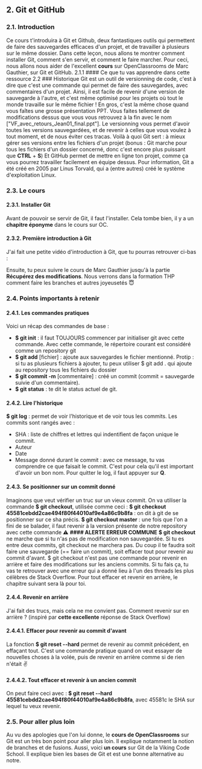 ## 2. **Git et GitHub** 
### 2.1. **Introduction**
Ce cours t'introduira à Git et Github, deux fantastiques outils qui permettent de faire des sauvegardes efficaces d'un projet, et de travailler à plusieurs sur le même dossier.
Dans cette leçon, nous allons te montrer comment installer Git, comment s'en servir, et comment le faire marcher. Pour ceci, nous allons nous aider de l'excellent **cours** sur OpenClassrooms de Marc Gauthier, sur Git et GitHub. 
2.1.1  #### Ce que tu vas apprendre dans cette ressource
2.2 ### Historique
Git est un outil de versionning de code, c'est à dire que c'est une commande qui permet de faire des sauvegardes, avec commentaires d'un projet. Ainsi, il est facile de revenir d'une version de sauvegarde à l'autre, et c'est même optimisé pour les projets où tout le monde travaille sur le même fichier !
En gros, c'est la même chose quand vous faîtes une grosse présentation PPT. Vous faites tellement de modifications dessus que vous vous retrouvez à la fin avec le nom ["VF_avec_retours_Jean01_final.ppt"]. Le versionning vous permet d'avoir toutes les versions sauvegardées, et de revenir à celles que vous voulez à tout moment, et de nous éviter ces tracas.
Voilà à quoi Git sert : à mieux gérer ses versions entre les fichiers d'un projet (bonus : Git marche pour tous les fichiers d'un dossier concerné, donc c'est encore plus puissant que **CTRL** + **S**)  Et GitHub permet de mettre en ligne ton projet, comme ça vous pourrez travailler facilement en équipe dessus.
Pour information, Git a été créé en 2005 par Linus Torvald, qui a (entre autres) créé le système d'exploitation Linux.
### 2.3. Le cours
#### 2.3.1. Installer Git 
Avant de pouvoir se servir de Git, il faut l'installer. Cela tombe bien, il y a un **chapitre éponyme** dans le cours sur OC.
#### 2.3.2. Première introduction à Git
J'ai fait une petite vidéo d'introduction à Git, que tu pourras retrouver ci-bas :

Ensuite, tu peux suivre le cours de Marc Gauthier jusqu'à la partie **Récupérez des modifications**. Nous verrons dans la formation THP comment faire les branches et autres joyeusetés 😇
### 2.4. Points importants à retenir
#### 2.4.1. Les commandes pratiques
Voici un récap des commandes de base :
* **$ git init** : il faut TOUJOURS commencer par initialiser git avec cette commande. Avec cette commande, le répertoire courant est considéré comme un repository git
* **$ git add** [fichier] : ajoute aux sauvegardes le fichier mentionné. Protip : si tu as plusieurs fichiers à ajouter, tu peux utiliser $ git add . qui ajoute au repository tous les fichiers du dossier
* **$ git commit -m** [commentaire] : créé un commit (commit = sauvegarde suivie d'un commentaire).
* **$ git status** : te dit le status actuel de git.
#### 2.4.2. Lire l'historique
**$ git log** : permet de voir l'historique et de voir tous les commits. Les commits sont rangés avec :
* SHA : liste de chiffres et lettres qui indentifient de façon unique le commit.
* Auteur
* Date
* Message donné durant le commit : avec ce message, tu vas comprendre ce que faisait le commit. C'est pour cela qu'il est important d'avoir un bon nom.
Pour quitter le log, il faut appuyer sur **Q**.
#### 2.4.3. Se positionner sur un commit donné
Imaginons que veut vérifier un truc sur un vieux commit. On va utiliser la commande **$ git checkout**, utilisée comme ceci : 
**$ git checkout 45581cebdd2cae494f80f44010af9e4a86c9b8fa** : on dit à git de se positionner sur ce sha précis.
**$ git checkout master** : une fois que l'on a fini de se balader, il faut revenir à la version présente de notre repository avec cette commande
⚠️ **#### ALERTE ERREUR COMMUNE**
**$ git checkout** ne marche que si tu n'as pas de modification non sauvegardée. Si tu es entre deux commits, git checkout ne marchera pas. Du coup il te faudra soit faire une sauvegarde (== faire un commit), soit effacer tout pour revenir au commit d'avant.
$ git checkout n'est pas une commande pour revenir en arrière et faire des modifications sur les anciens commits. Si tu fais ça, tu vas te retrouver avec une erreur qui a donné lieu à l'un des threads les plus célèbres de Stack Overflow. Pour tout effacer et revenir en arrière, le chapitre suivant sera là pour toi.
#### 2.4.4. Revenir en arrière
J'ai fait des trucs, mais cela ne me convient pas. Comment revenir sur en arrière ? (inspiré par **cette excellente** réponse de Stack Overflow)
#### 2.4.4.1. Effacer pour revenir au commit d'avant
La fonction **$ git reset --hard** permet de revenir au commit précédent, en effaçant tout. C'est une commande pratique quand on veut essayer de nouvelles choses à la volée, puis de revenir en arrière comme si de rien n'était ✌️
#### 2.4.4.2. Tout effacer et revenir à un ancien commit
On peut faire ceci avec : **$ git reset --hard 45581cebdd2cae494f80f44010af9e4a86c9b8fa**, avec 45581c le SHA sur lequel tu veux revenir.
### 2.5. Pour aller plus loin
Au vu des apologies que l'on lui donne, le **cours de OpenClassrooms** sur Git est un très bon point pour aller plus loin. Il explique notamment la notion de branches et de fusions.
Aussi, voici **un cours** sur Git de la Viking Code School. Il explique bien les bases de Git et est une bonne alternative au notre.

